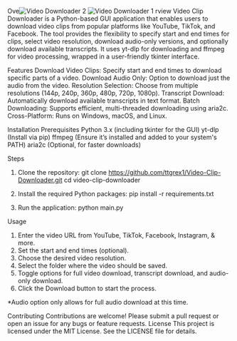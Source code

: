 
Ove![Video Downloader 2](https://github.com/user-attachments/assets/332d67e2-29c2-48e0-9bc5-2731a604696a)
![Video Downloader 1](https://github.com/user-attachments/assets/410faa79-c983-42ff-96cf-4196c7c57b24)
rview
Video Clip Downloader is a Python-based GUI application that enables users to download video clips from popular platforms like YouTube, TikTok, and Facebook. The tool provides the flexibility to specify start and end times for clips, select video resolution, download audio-only versions, and optionally download available transcripts. It uses yt-dlp for downloading and ffmpeg for video processing, wrapped in a user-friendly tkinter interface.

Features
Download Video Clips: Specify start and end times to download specific parts of a video.
Download Audio Only: Option to download just the audio from the video.
Resolution Selection: Choose from multiple resolutions (144p, 240p, 360p, 480p, 720p, 1080p).
Transcript Download: Automatically download available transcripts in text format.
Batch Downloading: Supports efficient, multi-threaded downloading using aria2c.
Cross-Platform: Runs on Windows, macOS, and Linux.

Installation
Prerequisites
Python 3.x (including tkinter for the GUI)
yt-dlp (Install via pip)
ffmpeg (Ensure it’s installed and added to your system's PATH)
aria2c (Optional, for faster downloads)

Steps
1.	Clone the repository:
git clone https://github.com/ttgrex1/Video-Clip-Downloader.git
cd video-clip-downloader

3.	Install the required Python packages:
pip install -r requirements.txt

5.	Run the application:
python main.py

Usage
1.	Enter the video URL from YouTube, TikTok, Facebook, Instagram, & more.
2.	Set the start and end times (optional).
3.	Choose the desired video resolution.
4.	Select the folder where the video should be saved.
5.	Toggle options for full video download, transcript download, and audio-only download.
6.	Click the Download button to start the process.

*Audio option only allows for full audio download at this time. 

Contributing
Contributions are welcome! Please submit a pull request or open an issue for any bugs or feature requests.
License
This project is licensed under the MIT License. See the LICENSE file for details.


